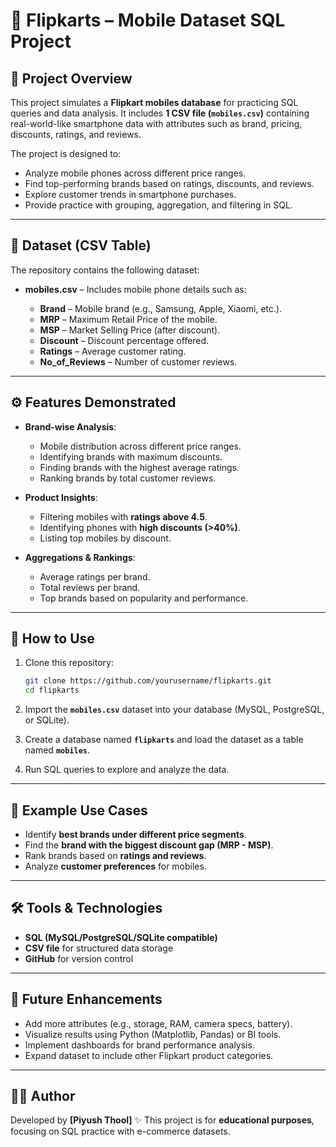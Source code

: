 # 📱 Flipkarts – Mobile Dataset SQL Project

## 📌 Project Overview

This project simulates a **Flipkart mobiles database** for practicing SQL queries and data analysis.
It includes **1 CSV file (`mobiles.csv`)** containing real-world-like smartphone data with attributes such as brand, pricing, discounts, ratings, and reviews.

The project is designed to:

* Analyze mobile phones across different price ranges.
* Find top-performing brands based on ratings, discounts, and reviews.
* Explore customer trends in smartphone purchases.
* Provide practice with grouping, aggregation, and filtering in SQL.

---

## 📂 Dataset (CSV Table)

The repository contains the following dataset:

* **mobiles.csv** – Includes mobile phone details such as:

  * **Brand** – Mobile brand (e.g., Samsung, Apple, Xiaomi, etc.).
  * **MRP** – Maximum Retail Price of the mobile.
  * **MSP** – Market Selling Price (after discount).
  * **Discount** – Discount percentage offered.
  * **Ratings** – Average customer rating.
  * **No\_of\_Reviews** – Number of customer reviews.

---

## ⚙️ Features Demonstrated

* **Brand-wise Analysis**:

  * Mobile distribution across different price ranges.
  * Identifying brands with maximum discounts.
  * Finding brands with the highest average ratings.
  * Ranking brands by total customer reviews.

* **Product Insights**:

  * Filtering mobiles with **ratings above 4.5**.
  * Identifying phones with **high discounts (>40%)**.
  * Listing top mobiles by discount.

* **Aggregations & Rankings**:

  * Average ratings per brand.
  * Total reviews per brand.
  * Top brands based on popularity and performance.

---

## 🚀 How to Use

1. Clone this repository:

   ```bash
   git clone https://github.com/yourusername/flipkarts.git
   cd flipkarts
   ```

2. Import the **`mobiles.csv`** dataset into your database (MySQL, PostgreSQL, or SQLite).

3. Create a database named **`flipkarts`** and load the dataset as a table named **`mobiles`**.

4. Run SQL queries to explore and analyze the data.

---

## 🎯 Example Use Cases

* Identify **best brands under different price segments**.
* Find the **brand with the biggest discount gap (MRP - MSP)**.
* Rank brands based on **ratings and reviews**.
* Analyze **customer preferences** for mobiles.

---

## 🛠️ Tools & Technologies

* **SQL (MySQL/PostgreSQL/SQLite compatible)**
* **CSV file** for structured data storage
* **GitHub** for version control

---

## 📌 Future Enhancements

* Add more attributes (e.g., storage, RAM, camera specs, battery).
* Visualize results using Python (Matplotlib, Pandas) or BI tools.
* Implement dashboards for brand performance analysis.
* Expand dataset to include other Flipkart product categories.

---

## 👨‍💻 Author

Developed by **[Piyush Thool]** ✨
This project is for **educational purposes**, focusing on SQL practice with e-commerce datasets.


